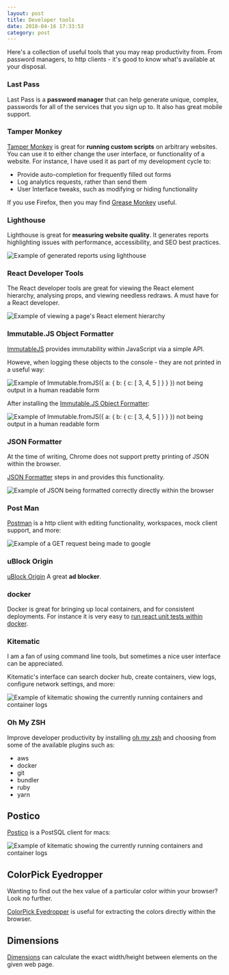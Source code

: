 ```yaml
---
layout: post
title: Developer tools
date: 2018-04-16 17:33:53
category: post
---
```


Here's a collection of useful tools that you may reap productivity from. From password managers, to http clients - it's good to know what's available at your disposal.

<!-- end-excerpt -->

### Last Pass

Last Pass is a **password manager** that can help generate unique, complex, passwords for all of the services that you sign up to.
It also has great mobile support.

### Tamper Monkey

[Tamper Monkey](https://chrome.google.com/webstore/detail/tampermonkey/dhdgffkkebhmkfjojejmpbldmpobfkfo?hl=en) is great for **running custom scripts** on arbitrary websites. You can use it to either change the user interface, or functionality of a website. For instance, I have used it as part of my development cycle to:

- Provide auto-completion for frequently filled out forms
- Log analytics requests, rather than send them
- User Interface tweaks, such as modifying or hiding functionality

If you use Firefox, then you may find [Grease Monkey](https://addons.mozilla.org/en-US/firefox/addon/greasemonkey/) useful.

### Lighthouse

Lighthouse is great for **measuring website quality**. It generates reports highlighting issues with performance, accessibility, and SEO best practices.

![](./lighthouse.png "Example of generated reports using lighthouse")

### React Developer Tools

The React developer tools are great for viewing the React element hierarchy, analysing props, and viewing needless redraws. A must have for a React developer.

![](./react-developer-tools.png "Example of viewing a page's React element hierarchy")

### Immutable.JS Object Formatter

[ImmutableJS](https://facebook.github.io/immutable-js/) provides immutability within JavaScript via a simple API.

Howeve, when logging these objects to the console - they are not printed in a useful way:

![](./immutablejs-without-formatter.png "Example of Immutable.fromJS({ a: { b: { c: [ 3, 4, 5 ] } } }) not being output in a human readable form")

After installing the [Immutable.JS Object Formatter](https://chrome.google.com/webstore/detail/immutablejs-object-format/hgldghadipiblonfkkicmgcbbijnpeog?hl=en):

![](./immutablejs-with-formatter.png "Example of Immutable.fromJS({ a: { b: { c: [ 3, 4, 5 ] } } }) not being output in a human readable form")

### JSON Formatter

At the time of writing, Chrome does not support pretty printing of JSON within the browser.

[JSON Formatter](https://chrome.google.com/webstore/detail/json-formatter/bcjindcccaagfpapjjmafapmmgkkhgoa?hl=en) steps in and provides this functionality.

![](./json.png "Example of JSON being formatted correctly directly within the browser")

### Post Man

[Postman](https://www.getpostman.com/) is a http client with editing functionality, workspaces, mock client support, and more:

![](./postman.png "Example of a GET request being made to google")

### uBlock Origin

[uBlock Origin](https://chrome.google.com/webstore/detail/ublock-origin/cjpalhdlnbpafiamejdnhcphjbkeiagm?hl=en) A great **ad blocker**.

### docker

Docker is great for bringing up local containers, and for consistent deployments.
For instance it is very easy to [run react unit tests within docker](/posts/2017-06-03-running-react-unit-tests-within-docker/).

### Kitematic

I am a fan of using command line tools, but sometimes a nice user interface can be appreciated.

Kitematic's interface can search docker hub, create containers, view logs, configure network settings, and more:

![](./kitematic.png "Example of kitematic showing the currently running containers and container logs")

### Oh My ZSH

Improve developer productivity by installing [oh my zsh](https://github.com/robbyrussell/oh-my-zsh) and choosing from
some of the available plugins such as:

- aws
- docker
- git
- bundler
- ruby
- yarn

## Postico

[Postico](https://eggerapps.at/postico/) is a PostSQL client for macs:

![](./postico.png "Example of kitematic showing the currently running containers and container logs")

## ColorPick Eyedropper

Wanting to find out the hex value of a particular color within your browser? Look no further.

[ColorPick Eyedropper](https://chrome.google.com/webstore/detail/colorpick-eyedropper/ohcpnigalekghcmgcdcenkpelffpdolg?hl=en) is useful for extracting the colors directly within the browser.

## Dimensions

[Dimensions](https://chrome.google.com/webstore/detail/dimensions/baocaagndhipibgklemoalmkljaimfdj?hl=en) can calculate the exact width/height between elements on the given web page.
